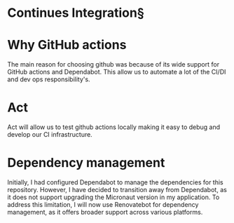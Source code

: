 # Continues Integration§


# Why GitHub actions 
The main reason for choosing github was because of its wide support for GitHub actions and Dependabot. This allow us to automate a lot of the CI/DI and dev ops responsibility's.

# Act
Act will allow us to test github actions locally making it easy to debug and develop our CI infrastructure.

# Dependency management
Initially, I had configured Dependabot to manage the dependencies for this repository. However, 
I have decided to transition away from Dependabot, as it does not support upgrading the Micronaut version in my application. 
To address this limitation, I will now use Renovatebot for dependency management, as it offers broader support across various platforms.
